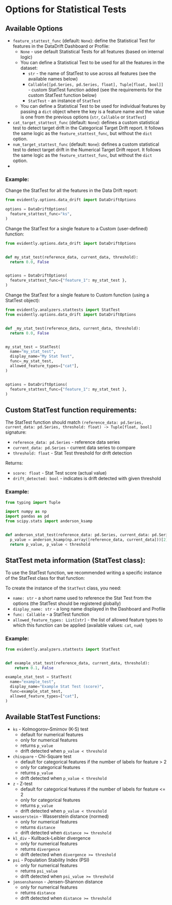 # Options for Statistical Tests

## Available Options

- `feature_stattest_func` (default: `None`): define the Statistical Test for features in the DataDrift Dashboard or Profile:
  - `None` - use default Statistical Tests for all features (based on internal logic)
  - You can define a Statistical Test to be used for all the features in the dataset:
    - `str` - the name of StatTest to use across all features (see the available names below)
    - `Callable[[pd.Series, pd.Series, float], Tuple[float, bool]]` - custom StatTest function added (see the requirements for the custom StatTest function below)
    - `StatTest` - an instance of `StatTest`
  - You can define a Statistical Test to be used for individual features by passing a `dict` object where the key is a feature name and the value is one from the previous options (`str`, `Callable` or `StatTest`)  
- `cat_target_stattest_func` (default: `None`): defines a custom statistical test to detect target drift in the Categorical Target Drift report. It follows the same logic as the `feature_stattest_func`, but without the `dict` option. 
- `num_target_stattest_func` (default: `None`): defines a custom statistical test to detect target drift in the Numerical Target Drift report. It follows the same logic as the `feature_stattest_func`, but without the `dict` option.
- 

### Example:
Change the StatTest for all the features in the Data Drift report:
```python
from evidently.options.data_drift import DataDriftOptions

options = DataDriftOptions(
  feature_stattest_func="ks",
) 
```

Change the StatTest for a single feature to a Custom (user-defined) function:
```python
from evidently.options.data_drift import DataDriftOptions


def my_stat_test(reference_data, current_data, threshold):
  return 0.0, False


options = DataDriftOptions(
  feature_stattest_func={"feature_1": my_stat_test },
)
```

Change the StatTest for a single feature to Custom function (using a StatTest object):
```python
from evidently.analyzers.stattests import StatTest
from evidently.options.data_drift import DataDriftOptions


def _my_stat_test(reference_data, current_data, threshold):
  return 0.0, False


my_stat_test = StatTest(
  name="my_stat_test",
  display_name="My Stat Test",
  func=_my_stat_test,
  allowed_feature_types=["cat"],
)


options = DataDriftOptions(
  feature_stattest_func={"feature_1": my_stat_test },
)
```


## Custom StatTest function requirements:

The StatTest function should match `(reference_data: pd.Series, current_data: pd.Series, threshold: float) -> Tuple[float, bool]` signature:
- `reference_data: pd.Series` - reference data series
- `current_data: pd.Series` - current data series to compare
- `threshold: float` - Stat Test threshold for drift detection

Returns:
- `score: float` - Stat Test score (actual value)
- `drift_detected: bool` - indicates is drift detected with given threshold

### Example:

```python
from typing import Tuple

import numpy as np
import pandas as pd
from scipy.stats import anderson_ksamp


def anderson_stat_test(reference_data: pd.Series, current_data: pd.Series, threshold: float) -> Tuple[float, bool]:
  p_value = anderson_ksamp(np.array([reference_data, current_data]))[2]
  return p_value, p_value < threshold
```


## StatTest meta information (StatTest class):

To use the StatTest function, we recommended writing a specific instance of the StatTest class for that function:

To create the instance of the `StatTest` class, you need:
- `name: str` - a short name used to reference the Stat Test from the options (the StatTest should be registered globally) 
- `display_name: str` - a long name displayed in the Dashboard and Profile 
- `func: Callable` - a StatTest function
- `allowed_feature_types: List[str]` - the list of allowed feature types to which this function can be applied (available values: `cat`, `num`)


### Example:
```python
from evidently.analyzers.stattests import StatTest


def example_stat_test(reference_data, current_data, threshold):
    return 0.1, False

example_stat_test = StatTest(
  name="example_test",
  display_name="Example Stat Test (score)",
  func=example_stat_test,
  allowed_feature_types=["cat"],
)
```


## Available StatTest Functions:

- `ks` - Kolmogorov–Smirnov (K-S) test
  - default for numerical features
  - only for numerical features
  - returns `p_value`
  - drift detected when `p_value < threshold`
- `chisquare` - Chi-Square test
  - default for categorical features if the number of labels for feature > 2
  - only for categorical features
  - returns `p_value`
  - drift detected when `p_value < threshold`
- `z` - Z-test
  - default for categorical features if the number of labels for feature <= 2
  - only for categorical features
  - returns `p_value`
  - drift detected when `p_value < threshold`
- `wasserstein` - Wasserstein distance (normed)
  - only for numerical features
  - returns `distance`
  - drift detected when `distance >= threshold`
- `kl_div` - Kullback-Leibler divergence
  - only for numerical features
  - returns `divergence`
  - drift detected when `divergence >= threshold`
- `psi` - Population Stability Index (PSI)
  - only for numerical features
  - returns `psi_value`
  - drift detected when `psi_value >= threshold`
- `jensenshannon` - Jensen-Shannon distance
  - only for numerical features
  - returns `distance`
  - drift detected when `distance >= threshold`
